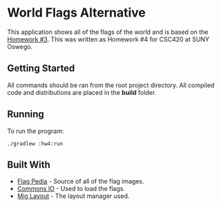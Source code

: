 # World Flags Alternative

This application shows all of the flags of the world and is based on the [Homework #3](../hw3). This was written as Homework #4 for CSC420 at SUNY Oswego.

## Getting Started

All commands should be ran from the root project directory. All compiled code and distributions are placed in the **build** folder. 

## Running

To run the program:

```
./gradlew :hw4:run
```

## Built With
* [Flag Pedia](http://flagpedia.net/) - Source of all of the flag images.
* [Commons IO](http://commons.apache.org/proper/commons-io/) - Used to load the flags.
* [Mig Layout](http://www.miglayout.com/) - The layout manager used.
